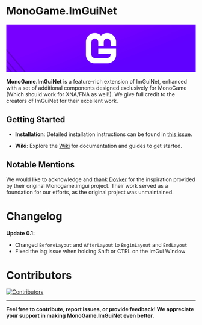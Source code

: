 # MonoGame.ImGuiNet

![Monogame.ImGuiNet Logo](Images/ReadMeBanner.png)

**MonoGame.ImGuiNet** is a feature-rich extension of ImGuiNet, enhanced with a set of additional components designed exclusively for MonoGame (Which should work for XNA/FNA as well!). We give full credit to the creators of ImGuiNet for their excellent work.

## Getting Started

- **Installation**: Detailed installation instructions can be found in [this issue](https://github.com/Mezo-hx/MonoGame.ImGuiNet/issues/1).

- **Wiki**: Explore the [Wiki](https://github.com/Mezo-hx/MonoGame.ImGuiNet/wiki) for documentation and guides to get started.

## Notable Mentions

We would like to acknowledge and thank [Dovker](https://github.com/dovker) for the inspiration provided by their original Monogame.imgui project. Their work served as a foundation for our efforts, as the original project was unmaintained.

# Changelog

**Update 0.1:**
- Changed `BeforeLayout` and `AfterLayout` to `BeginLayout` and `EndLayout`
- Fixed the lag issue when holding Shift or CTRL on the ImGui Window

# Contributors

[![Contributors](https://contrib.rocks/image?repo=Mezo-hx/MonoGame.ImGuiNet)](https://github.com/Mezo-hx/MonoGame.ImGuiNet/graphs/contributors)

---

**Feel free to contribute, report issues, or provide feedback! We appreciate your support in making MonoGame.ImGuiNet even better.**

